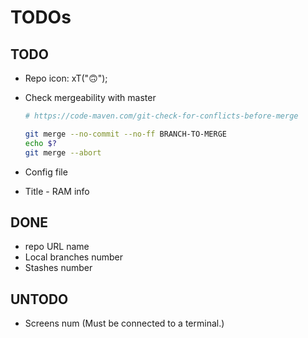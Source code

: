 # TODOs

## TODO

- Repo icon: xT("🙃");
- Check mergeability with master

  ```bash
  # https://code-maven.com/git-check-for-conflicts-before-merge

  git merge --no-commit --no-ff BRANCH-TO-MERGE
  echo $?
  git merge --abort
  ```

- Config file
- Title - RAM info

## DONE

- repo URL name
- Local branches number
- Stashes number

## UNTODO

- Screens num (Must be connected to a terminal.)
